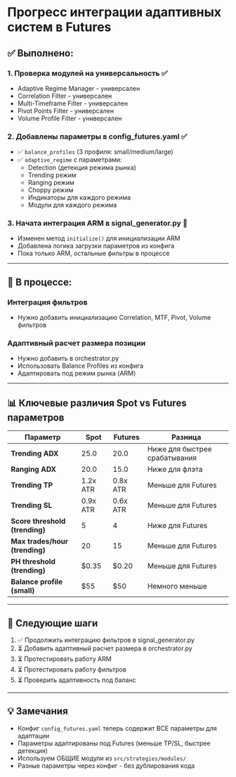 # Прогресс интеграции адаптивных систем в Futures

## ✅ Выполнено:

### 1. Проверка модулей на универсальность ✅
- Adaptive Regime Manager - универсален
- Correlation Filter - универсален
- Multi-Timeframe Filter - универсален
- Pivot Points Filter - универсален
- Volume Profile Filter - универсален

### 2. Добавлены параметры в config_futures.yaml ✅
- ✅ `balance_profiles` (3 профиля: small/medium/large)
- ✅ `adaptive_regime` с параметрами:
  - Detection (детекция режима рынка)
  - Trending режим
  - Ranging режим
  - Choppy режим
  - Индикаторы для каждого режима
  - Модули для каждого режима

### 3. Начата интеграция ARM в signal_generator.py 🚧
- Изменен метод `initialize()` для инициализации ARM
- Добавлена логика загрузки параметров из конфига
- Пока только ARM, остальные фильтры в процессе

---

## 🚧 В процессе:

### Интеграция фильтров
- Нужно добавить инициализацию Correlation, MTF, Pivot, Volume фильтров

### Адаптивный расчет размера позиции
- Нужно добавить в orchestrator.py
- Использовать Balance Profiles из конфига
- Адаптировать под режим рынка (ARM)

---

## 📊 Ключевые различия Spot vs Futures параметров

| Параметр | Spot | Futures | Разница |
|----------|------|---------|---------|
| **Trending ADX** | 25.0 | 20.0 | Ниже для быстрее срабатывания |
| **Ranging ADX** | 20.0 | 15.0 | Ниже для флэта |
| **Trending TP** | 1.2x ATR | 0.8x ATR | Меньше для Futures |
| **Trending SL** | 0.9x ATR | 0.6x ATR | Меньше для Futures |
| **Score threshold (trending)** | 5 | 4 | Ниже для Futures |
| **Max trades/hour (trending)** | 20 | 15 | Меньше для Futures |
| **PH threshold (trending)** | $0.35 | $0.20 | Меньше для Futures |
| **Balance profile (small)** | $55 | $50 | Немного меньше |

---

## 🎯 Следующие шаги

1. ✅ Продолжить интеграцию фильтров в signal_generator.py
2. ⏳ Добавить адаптивный расчет размера в orchestrator.py
3. ⏳ Протестировать работу ARM
4. ⏳ Протестировать работу фильтров
5. ⏳ Проверить адаптивность под баланс

---

## 💡 Замечания

- Конфиг `config_futures.yaml` теперь содержит ВСЕ параметры для адаптации
- Параметры адаптированы под Futures (меньше TP/SL, быстрее детекция)
- Используем ОБЩИЕ модули из `src/strategies/modules/`
- Разные параметры через конфиг - без дублирования кода


